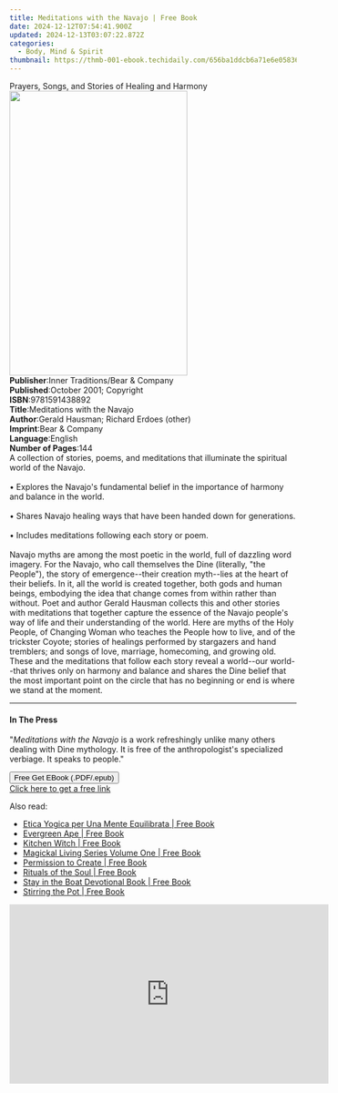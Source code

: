 ```yaml
---
title: Meditations with the Navajo | Free Book
date: 2024-12-12T07:54:41.900Z
updated: 2024-12-13T03:07:22.872Z
categories:
  - Body, Mind & Spirit
thumbnail: https://thmb-001-ebook.techidaily.com/656ba1ddcb6a71e6e05836d72ce79ccdd62cac4315fc93e3ac8c11a7595343b9.jpg
---
```

<main id="book-container">
  <div class="flex flex-col">
    <div class="book-brief flex-1 py-6 px-4 sm:p-6 md:py-10 md:px-8">
      <!-- brief-->
      <div class="book-brief-main">
        Prayers, Songs, and Stories of Healing and Harmony
      </div>
    </div>
    <div
      class="book-meta-info flex-1 grid gap-4 col-start-1 col-end-3 row-start-1 sm:mb-6 sm:grid-cols-4 lg:gap-6 lg:col-start-2 lg:row-end-6 lg:row-span-6 lg:mb-0"
    >
      <div
        class="book-meta-info-left place-content-center mt-4 p-4 text-sm leading-6 col-start-2 col-span-2 dark:text-slate-400"
      >
        <img
          class="w-full h-500 object-cover rounded-lg sm:h-255 sm:col-span-2 lg:col-span-full"
          src="https://img-001-ebook.techidaily.com/08806499841073c70f0f2bfbcad88cfb1dc2714df5d9a01272bdf803da08eb26.jpg"
          alt=""
          width="312"
          height="500"
        />
      </div>
      <div
        class="book-meta-info-right mt-2 col-start-1 row-start-2 col-span-3 self-center"
      >
        <!-- meta data  -->
        <div class="flex flex-col px-4 md:px-8">
          <div class="flex-1">
            <strong>Publisher</strong>:<span class="px-2"
              >Inner Traditions/Bear &amp; Company</span
            >
          </div>
          <div class="flex-1">
            <strong>Published</strong>:<span class="px-2"
              >October 2001; Copyright</span
            >
          </div>
          <div class="flex-1">
            <strong>ISBN</strong>:<span class="px-2">9781591438892</span>
          </div>
          <div class="flex-1">
            <strong>Title</strong>:<span class="px-2"
              >Meditations with the Navajo</span
            >
          </div>
          <div class="flex-1">
            <strong>Author</strong>:<span class="px-2"
              >Gerald Hausman; Richard Erdoes (other)</span
            >
          </div>
          <div class="flex-1">
            <strong>Imprint</strong>:<span class="px-2"
              >Bear &amp; Company</span
            >
          </div>
          <div class="flex-1">
            <strong>Language</strong>:<span class="px-2">English</span>
          </div>
          <div class="flex-1">
            <strong>Number of Pages</strong>:<span class="px-2">144</span>
          </div>
        </div>
      </div>
    </div>
    <div class="book-description flex-1 py-6 px-4 sm:p-6 md:py-10 md:px-8">
      <div class="book-description-main">
        <div accordion-content="" id="description">
          A collection of stories, poems, and meditations that illuminate the
          spiritual world of the Navajo. <br /><br />• Explores the Navajo's
          fundamental belief in the importance of harmony and balance in the
          world. <br /><br />• Shares Navajo healing ways that have been handed
          down for generations.<br /><br />• Includes meditations following each
          story or poem.<br /><br />Navajo myths are among the most poetic in
          the world, full of dazzling word imagery. For the Navajo, who call
          themselves the Dine (literally, "the People"), the story of
          emergence--their creation myth--lies at the heart of their beliefs. In
          it, all the world is created together, both gods and human beings,
          embodying the idea that change comes from within rather than without.
          Poet and author Gerald Hausman collects this and other stories with
          meditations that together capture the essence of the Navajo people's
          way of life and their understanding of the world. Here are myths of
          the Holy People, of Changing Woman who teaches the People how to live,
          and of the trickster Coyote; stories of healings performed by
          stargazers and hand tremblers; and songs of love, marriage,
          homecoming, and growing old. These and the meditations that follow
          each story reveal a world--our world--that thrives only on harmony and
          balance and shares the Dine belief that the most important point on
          the circle that has no beginning or end is where we stand at the
          moment.
        </div>
        <div class="accordion-fader"></div>
      </div>
    </div>
    <div class="book-excerpts flex-1 py-6 px-4 sm:p-6 md:py-10 md:px-8">
      <!-- excerpts-->
      <div class="book-excerpts-main">
        <hr />
        <h4 class="placeholder placeholder-heading">
          <span>In The Press</span>
        </h4>
        <p>
          "<i>Meditations with the Navajo</i> is a work refreshingly unlike many
          others dealing with Dine mythology. It is free of the anthropologist's
          specialized verbiage. It speaks to people."
        </p>
      </div>
    </div>
    <div
      class="book-about-author flex-1 py-6 px-4 sm:p-6 md:py-10 md:px-8"
    ></div>
    <div class="book-free-get flex-1 py-6 px-4 sm:p-6 md:py-10 md:px-8">
      <button
        id="btn-free-get"
        class="bg-blue-500 hover:bg-blue-700 text-white font-bold py-2 px-4 rounded"
      >
        Free Get EBook (.PDF/.epub)
      </button>
      <div id="countdown-display" class="px-2 text-lg mt-2"></div>
      <a
        id="free-link"
        class="hidden bg-blue-500 hover:bg-blue-700 text-white font-bold py-2 px-4 rounded"
        href="https://www.ebooks.com/en-us/book/95782307/meditations-with-the-navajo/gerald-hausman/"
        target="_blank"
        >Click here to get a free link</a
      >
    </div>
    <script>
      let countdownTime = 0;
      let countdownInterval = null;
      document
        .getElementById('btn-free-get')
        .addEventListener('click', startCountdown);
      function startCountdown() {
        countdownTime = new Date().getTime() + 60000 * 3;
        countdownInterval = setInterval(updateCountdown, 1000);
        document.getElementById('btn-free-get').disabled = true;
        document
          .getElementById('btn-free-get')
          .classList.add('bg-gray-500', 'cursor-not-allowed');
      }
      function updateCountdown() {
        let currentTime = new Date().getTime();
        let timeLeft = countdownTime - currentTime;
        let secondsLeft = Math.floor(timeLeft / 1000);
        document.getElementById('countdown-display').innerHTML =
          `Remaining time: ${secondsLeft} seconds.`;
        if (secondsLeft <= 0) {
          clearInterval(countdownInterval);
          document.getElementById('btn-free-get').classList.add('hidden');
          document.getElementById('free-link').classList.remove('hidden');
          document.getElementById('countdown-display').innerHTML = '';
        }
      }
    </script>
  </div>
</main>

<ins class="adsbygoogle"
      style="display:block"
      data-ad-client="ca-pub-7571918770474297"
      data-ad-slot="8358498916"
      data-ad-format="auto"
      data-full-width-responsive="true"></ins>
    

<span class="atpl-alsoreadstyle">Also read:</span>
<div><ul>
<li><a href="https://novels-ebooks.techidaily.com/210364420-9780645073263-etica-yogica-per-una-mente-equilibrata/"><u>Etica Yogica per Una Mente Equilibrata | Free Book</u></a></li>
<li><a href="https://novels-ebooks.techidaily.com/210364074-9781648410963-evergreen-ape/"><u>Evergreen Ape | Free Book</u></a></li>
<li><a href="https://novels-ebooks.techidaily.com/210364076-9781648410420-kitchen-witch/"><u>Kitchen Witch | Free Book</u></a></li>
<li><a href="https://novels-ebooks.techidaily.com/210363906-9781638375487-magickal-living-series-volume-one/"><u>Magickal Living Series Volume One | Free Book</u></a></li>
<li><a href="https://novels-ebooks.techidaily.com/210363924-9781637303580-permission-to-create/"><u>Permission to Create | Free Book</u></a></li>
<li><a href="https://novels-ebooks.techidaily.com/210363304-9781608687534-rituals-of-the-soul/"><u>Rituals of the Soul | Free Book</u></a></li>
<li><a href="https://novels-ebooks.techidaily.com/210363910-9781956634037-stay-in-the-boat-devotional-book/"><u>Stay in the Boat Devotional Book | Free Book</u></a></li>
<li><a href="https://novels-ebooks.techidaily.com/210363960-9781637305645-stirring-the-pot/"><u>Stirring the Pot | Free Book</u></a></li>
</ul></div>

<!-- affiliate ads begin -->
<iframe width="560" height="315" src="https://www.youtube.com/embed/U_aNKnMTPjo?si=Og_mEt7NP3Fbsg2n" title="YouTube video player" frameborder="0" allow="accelerometer; autoplay; clipboard-write; encrypted-media; gyroscope; picture-in-picture; web-share" referrerpolicy="strict-origin-when-cross-origin" allowfullscreen></iframe>
<!-- affiliate ads end -->

